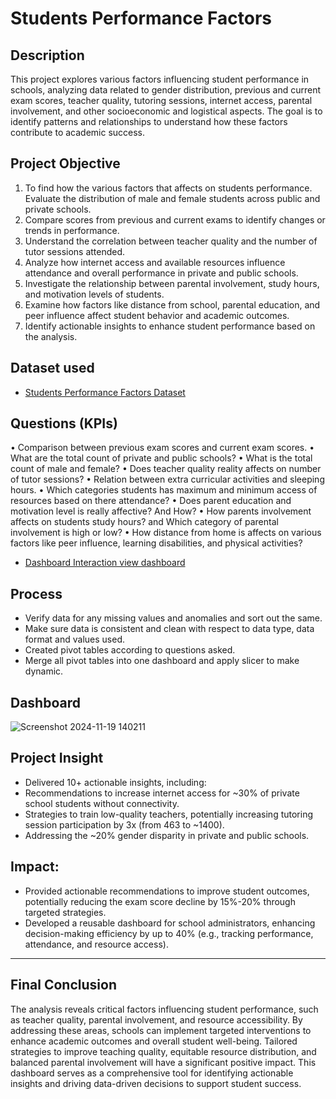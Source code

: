 # Students Performance Factors
## Description
This project explores various factors influencing student performance in schools, analyzing data related to gender distribution, previous and current exam scores, teacher quality, tutoring sessions, internet access, parental involvement, and other socioeconomic and logistical aspects. The goal is to identify patterns and relationships to understand how these factors contribute to academic success.
## Project Objective
1.	To find how the various factors that affects on students performance. Evaluate the distribution of male and female students across public and private schools.
2.	Compare scores from previous and current exams to identify changes or trends in performance.
3.	Understand the correlation between teacher quality and the number of tutor sessions attended.
4.	Analyze how internet access and available resources influence attendance and overall performance in private and public schools.
5.	 Investigate the relationship between parental involvement, study hours, and motivation levels of students.
6.	Examine how factors like distance from school, parental education, and peer influence affect student behavior and academic outcomes.
7.	Identify actionable insights to enhance student performance based on the analysis.
## Dataset used
- <a href="https://github.com/nehajadhav-projects/students-performance-factors/blob/main/StudentPerformanceFactors.csv">Students Performance Factors Dataset</a> 
## Questions (KPIs)
•	Comparison between previous exam scores and current exam scores.
•	What are the total count of private and public schools?
•	What is the total count of male and female?
•	Does teacher quality reality affects on number of tutor sessions?
•	Relation between extra curricular activities and sleeping hours.
•	Which categories students has maximum and minimum access of resources based on there attendance?
•	Does parent education and motivation level is really affective? And How?
•	How parents involvement affects on students study hours? and Which category of parental involvement is high or low?
•	How distance from home is affects on  various factors like peer influence, learning disabilities, and physical activities?

 - <a href="https://github.com/nehajadhav-projects/students-performance-factors/blob/main/StudentPerformanceFactors.csv">Dashboard Interaction view dashboard</a>
## Process
-	Verify data for any missing values and anomalies and sort out the same.
-	Make sure data is consistent and clean with respect to data type, data format and values used.
-	Created pivot tables according to questions asked.
-	Merge all pivot tables into one dashboard and apply slicer to make dynamic.
## Dashboard 
![Screenshot 2024-11-19 140211](https://github.com/user-attachments/assets/62f76507-dd22-49ee-a4a2-7cba05ff5dab)


## Project Insight
-	Delivered 10+ actionable insights, including:
- Recommendations to increase internet access for ~30% of private school students without connectivity.
-	Strategies to train low-quality teachers, potentially increasing tutoring session participation by 3x (from 463 to ~1400).
- Addressing the ~20% gender disparity in private and public schools.

## Impact:
-	Provided actionable recommendations to improve student outcomes, potentially reducing the exam score decline by 15%-20% through targeted strategies.
-	Developed a reusable dashboard for school administrators, enhancing decision-making efficiency by up to 40% (e.g., tracking performance, attendance, and resource access).
________________________________________


## Final Conclusion
The analysis reveals critical factors influencing student performance, such as teacher quality, parental involvement, and resource accessibility. By addressing these areas, schools can implement targeted interventions to enhance academic outcomes and overall student well-being. Tailored strategies to improve teaching quality, equitable resource distribution, and balanced parental involvement will have a significant positive impact.
This dashboard serves as a comprehensive tool for identifying actionable insights and driving data-driven decisions to support student success.

